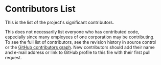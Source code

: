 # Contributors List

This is the list of the project's significant contributors.

This does not necessarily list everyone who has contributed code, especially
since many employees of one corporation may be contributing. To see the full
list of contributors, see the revision history in source control or the [GitHub
contributors
graph](https://github.com/Ed-Fi-Exchange-OSS/n8n-demo-file-to-API/graphs/contributors).
New contributors should add their name and e-mail address or link to GitHub
profile to this file with their first pull request.
